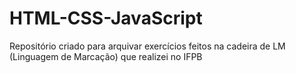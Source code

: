 # HTML-CSS-JavaScript
Repositório criado para arquivar exercícios feitos na cadeira de LM (Linguagem de Marcação) que realizei no IFPB
